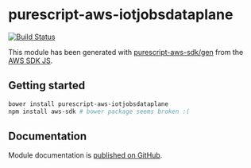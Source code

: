 # purescript-aws-iotjobsdataplane

[![Build Status](https://app.wercker.com/status/5909b9e96d1080804b17a28f72f87b6b/s/master)](https://app.wercker.com/project/byKey/5909b9e96d1080804b17a28f72f87b6b)

This module has been generated with [purescript-aws-sdk/gen](https://github.com/purescript-aws-sdk/gen) from the [AWS SDK JS](https://github.com/aws/aws-sdk-js).

## Getting started

```sh
bower install purescript-aws-iotjobsdataplane
npm install aws-sdk # bower package seems broken :(
```

## Documentation

Module documentation is [published on GitHub](https://github.com/purescript-aws-sdk/purescript-aws-iotjobsdataplane/tree/master/docs).
